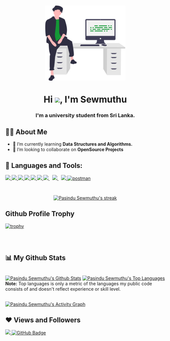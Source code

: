 <p align="center"><a href="#"><img width="50%" height="auto" src="asset/programmer.svg"></a></p>

<h1 align="center">Hi <img src="https://raw.githubusercontent.com/MartinHeinz/MartinHeinz/master/wave.gif" width="30px">, I'm Sewmuthu</h1>
<h3 align="center">I'm a university student from Sri Lanka.</h3>

## 🙋‍♂️ About Me

- 🌱 I’m currently learning **Data Structures and Algorithms.**
- 👯 I’m looking to collaborate on **OpenSource Projects**

## 🚀 Languages and Tools:

<p align="left">
    <a href="https://www.java.com" target="_blank"> <img src="https://img.icons8.com/color/48/000000/java-coffee-cup-logo.png"/> </a>
    <a href="https://reactjs.org/" target="_blank"> <img src="https://img.icons8.com/color/48/000000/react-native.png"/> </a>
    <a href="https://spring.io/projects/spring-boot" target="_blank"> <img src="https://img.icons8.com/color/48/000000/spring-logo.png"/> </a>
    <a href="https://developer.mozilla.org/en-US/docs/Web/JavaScript" target="_blank"> <img src="https://img.icons8.com/color/48/000000/javascript.png"/> </a>
    <a href="https://getbootstrap.com" target="_blank"> <img src="https://img.icons8.com/color/48/000000/bootstrap.png"/> </a> 
    <a href="https://www.python.org" target="_blank"> <img src="https://img.icons8.com/color/48/000000/python.png"/> </a> 
    <a style="padding-right:8px;" href="https://nodejs.org" target="_blank"> <img src="https://img.icons8.com/color/48/000000/nodejs.png"/> </a> 
    <a style="padding-right:8px;" href="https://www.mysql.com/" target="_blank"> <img src="https://img.icons8.com/fluent/50/000000/mysql-logo.png"/> </a>
    <a href="https://firebase.google.com/" target="_blank"> <img src="https://img.icons8.com/color/48/000000/firebase.png"/> </a> 
    <a href="https://postman.com" target="_blank"> <img src="https://www.vectorlogo.zone/logos/getpostman/getpostman-icon.svg" alt="postman" width="45" height="45"/> </a>
</p>

<!-- [![React Badge](https://img.shields.io/badge/-React-61DBFB?style=for-the-badge&labelColor=black&logo=react&logoColor=61DBFB)](#)  [![Javascript Badge](https://img.shields.io/badge/-Javascript-F0DB4F?style=for-the-badge&labelColor=black&logo=javascript&logoColor=F0DB4F)](#) [![Typescript Badge](https://img.shields.io/badge/-Typescript-007acc?style=for-the-badge&labelColor=black&logo=typescript&logoColor=007acc)](#) [![Nodejs Badge](https://img.shields.io/badge/-Nodejs-3C873A?style=for-the-badge&labelColor=black&logo=node.js&logoColor=3C873A)](#) [![GraphQL Badge](https://img.shields.io/badge/-GraphQl-e535ab?style=for-the-badge&labelColor=black&logo=node.js&logoColor=e535ab)](#) -->
<br/>

<p align="center">
    <a href="https://github.com/DenverCoder1/github-readme-streak-stats">
        <img title="🔥 Get streak stats for your profile at git.io/streak-stats" alt="Pasindu Sewmuthu's streak" src="https://github-readme-streak-stats.herokuapp.com/?user=PSewmuthu&theme=black-ice&hide_border=true&stroke=0000&background=060A0CD0">
    </a>
</p>

## Github Profile Trophy

[![trophy](https://github-profile-trophy.vercel.app/?username=PSewmuthu&theme=dark_lover)](https://github.com/PSewmuthu)

<br/>
<br/>

## 📊 My Github Stats

<br/>
    <a href="https://github.com/anuraghazra/github-readme-stats"><img alt="Pasindu Sewmuthu's Github Stats" src="https://github-readme-stats.vercel.app/api?username=Psewmuthu&show_icons=true&count_private=true&theme=vue-dark&hide_border=true&bg_color=0D1117" /></a>
    <a href="https://github.com/anuraghazra/github-readme-stats"><img alt="Pasindu Sewmuthu's Top Languages" src="https://github-readme-stats.vercel.app/api/top-langs/?username=PSewmuthu&langs_count=8&count_private=true&layout=compact&theme=vue-dark&hide_border=true&bg_color=0D1117" /></a>
  <br/>
  <b>Note:</b> Top languages is only a metric of the languages my public code consists of and doesn't reflect experience or skill level.

<br/>
<br/>

<a href="https://github.com/Ashutosh00710/github-readme-activity-graph"><img alt="Pasindu Sewmuthu's Activity Graph" src="https://github-readme-activity-graph.vercel.app/graph?username=PSewmuthu&theme=react-dark&hide_border=true" /></a>

## ❤ Views and Followers

<a href="https://github.com/Meghna-DAS/github-profile-views-counter">
    <img src="https://komarev.com/ghpvc/?username=PSewmuthu">
</a>
<a href="https://github.com/PSewmuthu?tab=followers"><img src="https://img.shields.io/github/followers/PSewmuthu?label=Followers&style=social" alt="GitHub Badge"></a>
